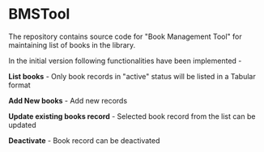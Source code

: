 # BMSTool

The repository contains source code for "Book Management Tool" for maintaining list of books in the library.

In the initial version following functionalities have been implemented -

<p><b>List books</b> - Only book records in "active" status will be listed in a Tabular format</p>
<p><b>Add New books</b> - Add new records</p>
<p><b>Update existing books record</b> - Selected book record from the list can be updated<p>
<p><b>Deactivate</b> - Book record can be deactivated</p>
